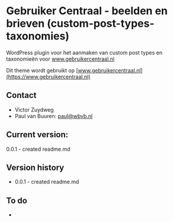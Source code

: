 # Gebruiker Centraal - beelden en brieven (custom-post-types-taxonomies)
WordPress plugin voor het aanmaken van custom post types en taxonomieën voor www.gebruikercentraal.nl

Dit theme wordt gebruikt op [www.gebruikercentraal.nl](https://www.gebruikercentraal.nl)

## Contact
* Victor Zuydweg
* Paul van Buuren: paul@wbvb.nl

## Current version:
0.0.1 - created readme.md

## Version history
* 0.0.1 - created readme.md

## To do
* 
